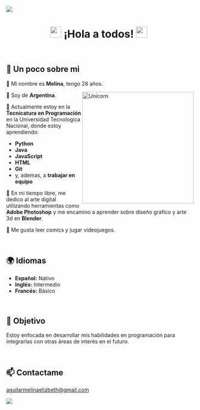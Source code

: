 <img src="https://64.media.tumblr.com/ee79882462c7aad2ada5eb096b6f4775/676a6cfcab52675e-b9/s1280x1920/05bdc036dc2b89d9aad2cf027dec37292abd81ad.png" />
<h1 align="center">
  <img src="https://media.giphy.com/media/ObNTw8Uzwy6KQ/giphy.gif" width="30px">&nbsp;¡Hola a todos! <img src="https://media.giphy.com/media/ObNTw8Uzwy6KQ/giphy.gif" width="30px">&nbsp;
</h1>  

<br>  

## 🌻 **Un poco sobre mi**

🔸 Mi nombre es **Melina**, tengo 28 años.

🔸 Soy de **Argentina**.
<img align="right" width=300px alt="Unicorn" src="https://c.tenor.com/GN73MKBawZYAAAAi/busy-cute.gif" /> &nbsp;

🔸 Actualmente estoy en la **Tecnicatura en Programación** en la Universidad Tecnologica Nacional, donde estoy aprendiendo:
- **Python**
- **Java**
- **JavaScript**
- **HTML**
- **Git**
- y, ademas, a **trabajar en equipo** 

🔸 En mi tiempo libre, me dedico al arte digital utilizando herramientas como **Adobe Photoshop** y me encamino a aprender sobre diseño grafico y arte 3d en **Blender**.

🔸 Me gusta leer comics y jugar videojuegos.

<br>

## 🌍 **Idiomas**

- **Español:** Nativo
- **Inglés:** Intermedio
- **Francés:** Básico

<br>

## 🎯 **Objetivo**
Estoy enfocada en desarrollar mis habilidades en programación para integrarlas con otras áreas de interés en el futuro.

<br>

## 📫 **Contactame**
aguilarmelinaelizbeth@gmail.com

<img src="https://64.media.tumblr.com/ee79882462c7aad2ada5eb096b6f4775/676a6cfcab52675e-b9/s1280x1920/05bdc036dc2b89d9aad2cf027dec37292abd81ad.png" />
